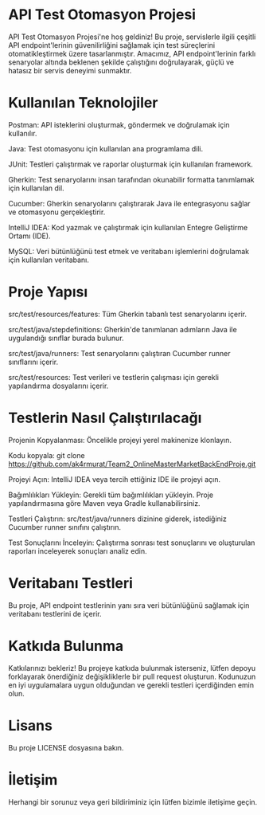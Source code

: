 # API Test Otomasyon Projesi

API Test Otomasyon Projesi'ne hoş geldiniz! Bu proje, servislerle ilgili çeşitli API endpoint'lerinin güvenilirliğini sağlamak için test süreçlerini otomatikleştirmek üzere tasarlanmıştır. Amacımız, API endpoint'lerinin farklı senaryolar altında beklenen şekilde çalıştığını doğrulayarak, güçlü ve hatasız bir servis deneyimi sunmaktır.

# Kullanılan Teknolojiler

Postman: API isteklerini oluşturmak, göndermek ve doğrulamak için kullanılır.

Java: Test otomasyonu için kullanılan ana programlama dili.

JUnit: Testleri çalıştırmak ve raporlar oluşturmak için kullanılan framework.

Gherkin: Test senaryolarını insan tarafından okunabilir formatta tanımlamak için kullanılan dil.

Cucumber: Gherkin senaryolarını çalıştırarak Java ile entegrasyonu sağlar ve otomasyonu gerçekleştirir.

IntelliJ IDEA: Kod yazmak ve çalıştırmak için kullanılan Entegre Geliştirme Ortamı (IDE).

MySQL: Veri bütünlüğünü test etmek ve veritabanı işlemlerini doğrulamak için kullanılan veritabanı.

# Proje Yapısı

src/test/resources/features: Tüm Gherkin tabanlı test senaryolarını içerir.

src/test/java/stepdefinitions: Gherkin'de tanımlanan adımların Java ile uygulandığı sınıflar burada bulunur.

src/test/java/runners: Test senaryolarını çalıştıran Cucumber runner sınıflarını içerir.

src/test/resources: Test verileri ve testlerin çalışması için gerekli yapılandırma dosyalarını içerir.

# Testlerin Nasıl Çalıştırılacağı

Projenin Kopyalanması: Öncelikle projeyi yerel makinenize klonlayın.

Kodu kopyala: git clone https://github.com/ak4rmurat/Team2_OnlineMasterMarketBackEndProje.git

Projeyi Açın: IntelliJ IDEA veya tercih ettiğiniz IDE ile projeyi açın.

Bağımlılıkları Yükleyin: Gerekli tüm bağımlılıkları yükleyin. Proje yapılandırmasına göre Maven veya Gradle kullanabilirsiniz.

Testleri Çalıştırın: src/test/java/runners dizinine giderek, istediğiniz Cucumber runner sınıfını çalıştırın.

Test Sonuçlarını İnceleyin: Çalıştırma sonrası test sonuçlarını ve oluşturulan raporları inceleyerek sonuçları analiz edin.

# Veritabanı Testleri

Bu proje, API endpoint testlerinin yanı sıra veri bütünlüğünü sağlamak için veritabanı testlerini de içerir. 

# Katkıda Bulunma

Katkılarınızı bekleriz! Bu projeye katkıda bulunmak isterseniz, lütfen depoyu forklayarak önerdiğiniz değişikliklerle bir pull request oluşturun. Kodunuzun en iyi uygulamalara uygun olduğundan ve gerekli testleri içerdiğinden emin olun.

# Lisans

Bu proje LICENSE dosyasına bakın.

# İletişim
Herhangi bir sorunuz veya geri bildiriminiz için lütfen bizimle iletişime geçin.


